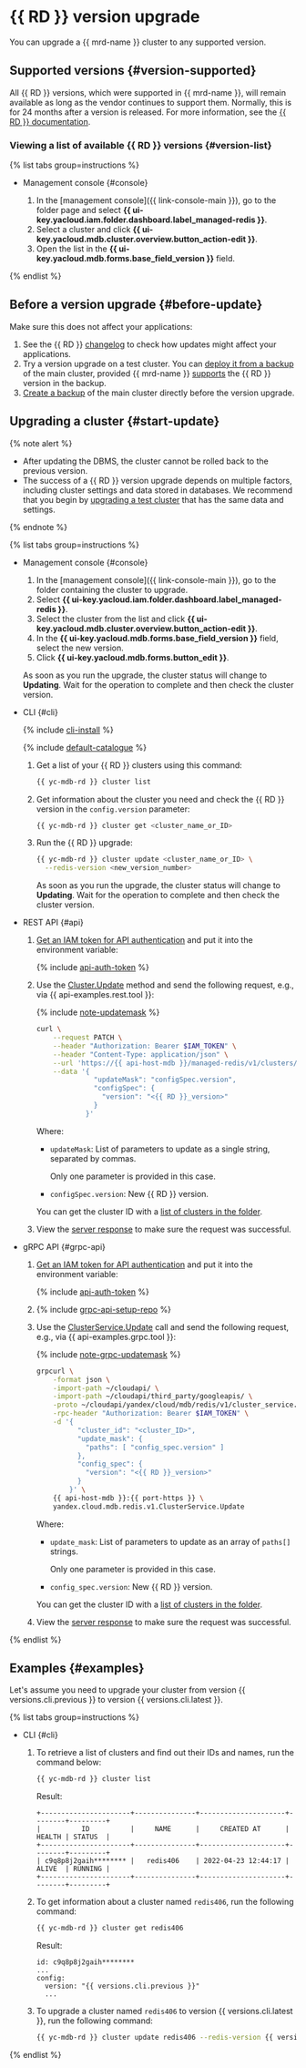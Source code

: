 # {{ RD }} version upgrade

You can upgrade a {{ mrd-name }} cluster to any supported version.


## Supported versions {#version-supported}

All {{ RD }} versions, which were supported in {{ mrd-name }}, will remain available as long as the vendor continues to support them. Normally, this is for 24 months after a version is released. For more information, see the [{{ RD }} documentation](https://valkey.io/topics/releases/).


### Viewing a list of available {{ RD }} versions {#version-list}

{% list tabs group=instructions %}

- Management console {#console}

    1. In the [management console]({{ link-console-main }}), go to the folder page and select **{{ ui-key.yacloud.iam.folder.dashboard.label_managed-redis }}**.
    1. Select a cluster and click **{{ ui-key.yacloud.mdb.cluster.overview.button_action-edit }}**.
    1. Open the list in the **{{ ui-key.yacloud.mdb.forms.base_field_version }}** field.

{% endlist %}

## Before a version upgrade {#before-update}

Make sure this does not affect your applications:

1. See the {{ RD }} [changelog](https://docs.redis.com/latest/rs/release-notes/) to check how updates might affect your applications.
1. Try a version upgrade on a test cluster. You can [deploy it from a backup](cluster-backups.md#restore) of the main cluster, provided {{ mrd-name }} [supports](#version-supported) the {{ RD }} version in the backup.
1. [Create a backup](cluster-backups.md#create-backup) of the main cluster directly before the version upgrade.

## Upgrading a cluster {#start-update}

{% note alert %}

* After updating the DBMS, the cluster cannot be rolled back to the previous version.
* The success of a {{ RD }} version upgrade depends on multiple factors, including cluster settings and data stored in databases. We recommend that you begin by [upgrading a test cluster](#before-update) that has the same data and settings.

{% endnote %}

{% list tabs group=instructions %}

- Management console {#console}

  1. In the [management console]({{ link-console-main }}), go to the folder containing the cluster to upgrade.
  1. Select **{{ ui-key.yacloud.iam.folder.dashboard.label_managed-redis }}**.
  1. Select the cluster from the list and click **{{ ui-key.yacloud.mdb.cluster.overview.button_action-edit }}**.
  1. In the **{{ ui-key.yacloud.mdb.forms.base_field_version }}** field, select the new version.
  1. Click **{{ ui-key.yacloud.mdb.forms.button_edit }}**.

  As soon as you run the upgrade, the cluster status will change to **Updating**. Wait for the operation to complete and then check the cluster version.

- CLI {#cli}

  {% include [cli-install](../../_includes/cli-install.md) %}

  {% include [default-catalogue](../../_includes/default-catalogue.md) %}

  1. Get a list of your {{ RD }} clusters using this command:

     ```bash
     {{ yc-mdb-rd }} cluster list
     ```

  1. Get information about the cluster you need and check the {{ RD }} version in the `config.version` parameter:

     ```bash
     {{ yc-mdb-rd }} cluster get <cluster_name_or_ID>
     ```

  1. Run the {{ RD }} upgrade:

     ```bash
     {{ yc-mdb-rd }} cluster update <cluster_name_or_ID> \
       --redis-version <new_version_number>
     ```

     As soon as you run the upgrade, the cluster status will change to **Updating**. Wait for the operation to complete and then check the cluster version.

- REST API {#api}

    1. [Get an IAM token for API authentication](../api-ref/authentication.md) and put it into the environment variable:

        {% include [api-auth-token](../../_includes/mdb/api-auth-token.md) %}

    1. Use the [Cluster.Update](../api-ref/Cluster/update.md) method and send the following request, e.g., via {{ api-examples.rest.tool }}:

        {% include [note-updatemask](../../_includes/note-api-updatemask.md) %}

        ```bash
        curl \
            --request PATCH \
            --header "Authorization: Bearer $IAM_TOKEN" \
            --header "Content-Type: application/json" \
            --url 'https://{{ api-host-mdb }}/managed-redis/v1/clusters/<cluster_ID>' \
            --data '{
                      "updateMask": "configSpec.version",
                      "configSpec": {
                        "version": "<{{ RD }}_version>"
                      }
                    }'
        ```

        Where:

        * `updateMask`: List of parameters to update as a single string, separated by commas.

            Only one parameter is provided in this case.

        * `configSpec.version`: New {{ RD }} version.

        You can get the cluster ID with a [list of clusters in the folder](cluster-list.md#list-clusters).

    1. View the [server response](../api-ref/Cluster/update.md#yandex.cloud.operation.Operation) to make sure the request was successful.

- gRPC API {#grpc-api}

    1. [Get an IAM token for API authentication](../api-ref/authentication.md) and put it into the environment variable:

        {% include [api-auth-token](../../_includes/mdb/api-auth-token.md) %}

    1. {% include [grpc-api-setup-repo](../../_includes/mdb/grpc-api-setup-repo.md) %}

    1. Use the [ClusterService.Update](../api-ref/grpc/Cluster/update.md) call and send the following request, e.g., via {{ api-examples.grpc.tool }}:

        {% include [note-grpc-updatemask](../../_includes/note-grpc-api-updatemask.md) %}

        ```bash
        grpcurl \
            -format json \
            -import-path ~/cloudapi/ \
            -import-path ~/cloudapi/third_party/googleapis/ \
            -proto ~/cloudapi/yandex/cloud/mdb/redis/v1/cluster_service.proto \
            -rpc-header "Authorization: Bearer $IAM_TOKEN" \
            -d '{
                  "cluster_id": "<cluster_ID>",
                  "update_mask": {
                    "paths": [ "config_spec.version" ]
                  },
                  "config_spec": {
                    "version": "<{{ RD }}_version>"
                  } 
                }' \
            {{ api-host-mdb }}:{{ port-https }} \
            yandex.cloud.mdb.redis.v1.ClusterService.Update
        ```

        Where:

        * `update_mask`: List of parameters to update as an array of `paths[]` strings.

            Only one parameter is provided in this case.

        * `config_spec.version`: New {{ RD }} version.

        You can get the cluster ID with a [list of clusters in the folder](cluster-list.md#list-clusters).

    1. View the [server response](../api-ref/grpc/Cluster/update.md#yandex.cloud.operation.Operation) to make sure the request was successful.

{% endlist %}

## Examples {#examples}

Let's assume you need to upgrade your cluster from version {{ versions.cli.previous }} to version {{ versions.cli.latest }}.

{% list tabs group=instructions %}

- CLI {#cli}

   1. To retrieve a list of clusters and find out their IDs and names, run the command below:

      ```bash
      {{ yc-mdb-rd }} cluster list
      ```

	  Result:
	  
      ```text
      +----------------------+---------------+---------------------+--------+---------+
      |          ID          |     NAME      |     CREATED AT      | HEALTH | STATUS  |
      +----------------------+---------------+---------------------+--------+---------+
      | c9q8p8j2gaih******** |   redis406    | 2022-04-23 12:44:17 | ALIVE  | RUNNING |
      +----------------------+---------------+---------------------+--------+---------+
      ```

   1. To get information about a cluster named `redis406`, run the following command:

      ```bash
      {{ yc-mdb-rd }} cluster get redis406
      ```

      Result:

      ```text
      id: c9q8p8j2gaih********
      ...
      config:
        version: "{{ versions.cli.previous }}"
        ...
      ```

   1. To upgrade a cluster named `redis406` to version {{ versions.cli.latest }}, run the following command:

      ```bash
      {{ yc-mdb-rd }} cluster update redis406 --redis-version {{ versions.cli.latest }}
      ```

{% endlist %}
